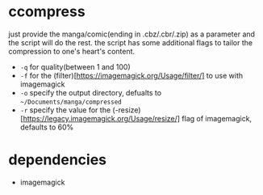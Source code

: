 # ccompress
just provide the manga/comic(ending in .cbz/.cbr/.zip) as a parameter and the script will do the rest.
the script has some additional flags to tailor the compression to one's heart's content.


- ```-q``` for quality(between 1 and 100)
- ```-f``` for the (filter)[https://imagemagick.org/Usage/filter/] to use with imagemagick
- ```-o``` specify the output directory, defualts to ```~/Documents/manga/compressed```
- ```-r``` specify the value for the (-resize)[https://legacy.imagemagick.org/Usage/resize/] flag of imagemagick, defaults to 60%
# dependencies
- imagemagick
